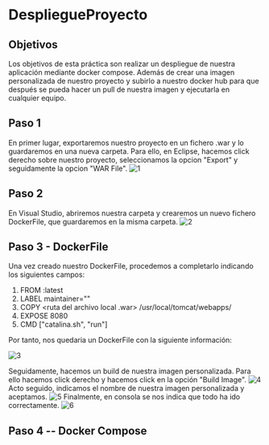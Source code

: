 # DespliegueProyecto

## Objetivos

Los objetivos de esta práctica son realizar un despliegue de nuestra aplicación mediante docker compose. Además de crear una imagen personalizada de nuestro proyecto y subirlo a nuestro docker hub para que después se pueda hacer un pull de nuestra imagen y ejecutarla en cualquier equipo.

## Paso 1

En primer lugar, exportaremos nuestro proyecto en un fichero .war y lo guardaremos en una nueva carpeta. Para ello, en Eclipse, hacemos click derecho sobre nuestro proyecto, seleccionamos la opcion "Export" y seguidamente la opcion "WAR File".
![1]()

## Paso 2

En Visual Studio, abriremos nuestra carpeta y crearemos un nuevo fichero DockerFile, que guardaremos en la misma carpeta.
![2]()

## Paso 3 - DockerFile

Una vez creado nuestro DockerFile, procedemos a completarlo indicando los siguientes campos:
1. FROM <imagen base>:latest
2. LABEL maintainer="<Nombre del creador>"
3. COPY <ruta del archivo local .war> /usr/local/tomcat/webapps/
4. EXPOSE 8080
5. CMD ["catalina.sh", "run"]

Por tanto, nos quedaria un DockerFile con la siguiente información:

![3]()
  
Seguidamente, hacemos un build de nuestra imagen personalizada. Para ello hacemos click derecho y hacemos click en la opción "Build Image". 
![4]()  
Acto seguido, indicamos el nombre de nuestra imagen personalizada y aceptamos.
![5]()
Finalmente, en consola se nos indica que todo ha ido correctamente.
![6]()
  
## Paso 4 -- Docker Compose
  
  
